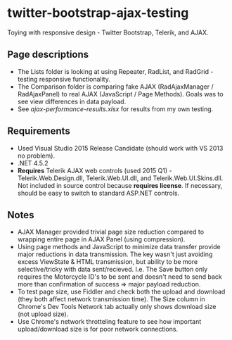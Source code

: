 # twitter-bootstrap-ajax-testing
Toying with responsive design - Twitter Bootstrap, Telerik, and AJAX.  

## Page descriptions
* The Lists folder is looking at using Repeater, RadList, and RadGrid - testing responsive functionality.
* The Comparison folder is comparing fake AJAX (RadAjaxManager / RadAjaxPanel) to real AJAX (JavaScript / Page Methods).  Goals was to see view differences in data payload.
* See *ajax-performance-results.xlsx* for results from my own testing.

## Requirements
* Used Visual Studio 2015 Release Candidate (should work with VS 2013 no problem).
* .NET 4.5.2
* **Requires** Telerik AJAX web controls (used 2015 Q1) - Telerik.Web.Design.dll, Telerik.Web.UI.dll, and Telerik.Web.UI.Skins.dll.  Not included in source control because **requires license**.  If necessary, should be easy to switch to standard ASP.NET controls.

## Notes
* AJAX Manager provided trivial page size reduction compared to wrapping entire page in AJAX Panel (using compression).
* Using page methods and JavaScript to minimize data transfer provide major reductions in data transmission.  The key wasn't just avoiding excess ViewState & HTML transmission, but ability to be more selective/tricky with data sent/recieved.  I.e.  The Save button only requires the Motorcycle ID's to be sent and doesn't need to send back more than confirmation of success => major payload reduction.
* To test page size, use Fiddler and check both the upload and download (they both affect network transmission time).  The Size column in Chrome's Dev Tools Network tab actually only shows download size (not upload size).
* Use Chrome's network throtteling feature to see how important upload/download size is for poor network connections.

